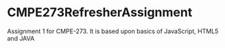 # CMPE273RefresherAssignment
Assignment 1 for CMPE-273. It is based upon basics of JavaScript, HTML5 and JAVA
